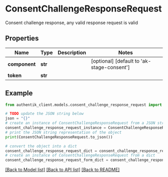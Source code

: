 # ConsentChallengeResponseRequest

Consent challenge response, any valid response request is valid

## Properties

Name | Type | Description | Notes
------------ | ------------- | ------------- | -------------
**component** | **str** |  | [optional] [default to 'ak-stage-consent']
**token** | **str** |  | 

## Example

```python
from authentik_client.models.consent_challenge_response_request import ConsentChallengeResponseRequest

# TODO update the JSON string below
json = "{}"
# create an instance of ConsentChallengeResponseRequest from a JSON string
consent_challenge_response_request_instance = ConsentChallengeResponseRequest.from_json(json)
# print the JSON string representation of the object
print(ConsentChallengeResponseRequest.to_json())

# convert the object into a dict
consent_challenge_response_request_dict = consent_challenge_response_request_instance.to_dict()
# create an instance of ConsentChallengeResponseRequest from a dict
consent_challenge_response_request_form_dict = consent_challenge_response_request.from_dict(consent_challenge_response_request_dict)
```
[[Back to Model list]](../README.md#documentation-for-models) [[Back to API list]](../README.md#documentation-for-api-endpoints) [[Back to README]](../README.md)


